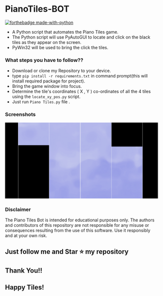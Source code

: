 # PianoTiles-BOT
[![forthebadge made-with-python](http://ForTheBadge.com/images/badges/made-with-python.svg)](https://www.python.org/)                 

- A Python script that automates the Piano Tiles game.
- The Python script will use PyAutoGUI to locate and click on the black tiles as they appear on the screen.
- PyWin32 will be used to bring the click the tiles.

### What steps you have to follow??

- Download or clone my Repository to your device.
- type `pip install -r requirements.txt` in command prompt(this will install required package for project).
- Bring the game window into focus.
- Determine the tile's coordinates ( X , Y ) co-ordinates of all the 4 tiles using the `locate_xy_pos.py` script.  
- Just run `Piano Tiles.py` file .
  

### Screenshots

<img src='https://github.com/MusadiqPasha/PianoTiles/blob/main/tiles.png'>

### Disclaimer
The Piano Tiles Bot is intended for educational purposes only. The authors and contributors of this repository are not responsible for any misuse or consequences resulting from the use of this software. Use it responsibly and at your own risk.


## Just follow me and Star ⭐ my repository 
## Thank You!!
## Happy Tiles!
